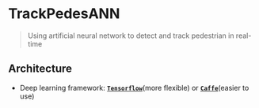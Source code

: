 # TrackPedesANN
> Using artificial neural network to detect and track pedestrian in real-time

## Architecture
- Deep learning framework: [**`Tensorflow`**](https://github.com/tensorflow/tensorflow)(more flexible) or [**`Caffe`**](https://github.com/BVLC/caffe)(easier to use)

